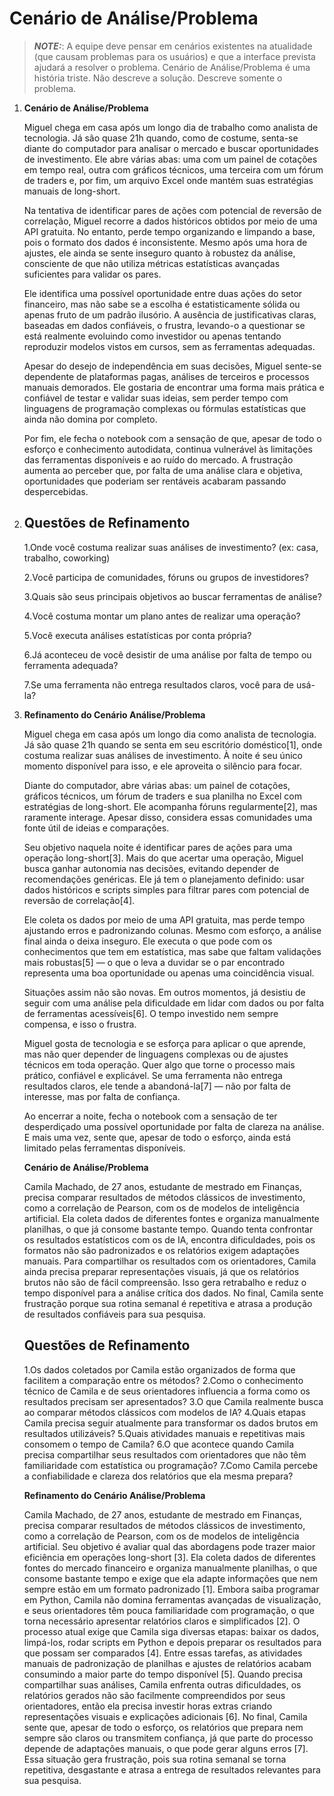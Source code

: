 # Cenário de Análise/Problema

> **_NOTE:_**: A equipe deve pensar em cenários existentes na atualidade (que causam problemas para os usuários) e que a interface prevista ajudará a resolver o problema. Cenário de Análise/Problema é uma história triste. Não descreve a solução. Descreve somente o problema.

1) **Cenário de Análise/Problema**
   
	Miguel chega em casa após um longo dia de trabalho como analista de tecnologia. Já são quase 21h quando, como de costume, senta-se diante do computador para analisar o mercado e buscar oportunidades de investimento. Ele abre várias abas: uma com um painel de cotações em tempo real, outra com gráficos técnicos, uma terceira com um fórum de traders e, por fim, um arquivo Excel onde mantém suas estratégias manuais de long-short.
	
	Na tentativa de identificar pares de ações com potencial de reversão de correlação, Miguel recorre a dados históricos obtidos por meio de uma API gratuita. No entanto, perde tempo organizando e limpando a base, pois o formato dos dados é inconsistente. Mesmo após uma hora de ajustes, ele ainda se sente inseguro quanto à robustez da análise, consciente de que não utiliza métricas estatísticas avançadas suficientes para validar os pares.
	
	Ele identifica uma possível oportunidade entre duas ações do setor financeiro, mas não sabe se a escolha é estatisticamente sólida ou apenas fruto de um padrão ilusório. A ausência de justificativas claras, baseadas em dados confiáveis, o frustra, levando-o a questionar se está realmente evoluindo como investidor ou apenas tentando reproduzir modelos vistos em cursos, sem as ferramentas adequadas.
	
	Apesar do desejo de independência em suas decisões, Miguel sente-se dependente de plataformas pagas, análises de terceiros e processos manuais demorados. Ele gostaria de encontrar uma forma mais prática e confiável de testar e validar suas ideias, sem perder tempo com linguagens de programação complexas ou fórmulas estatísticas que ainda não domina por completo.
	
	Por fim, ele fecha o notebook com a sensação de que, apesar de todo o esforço e conhecimento autodidata, continua vulnerável às limitações das ferramentas disponíveis e ao ruído do mercado. A frustração aumenta ao perceber que, por falta de uma análise clara e objetiva, oportunidades que poderiam ser rentáveis acabaram passando despercebidas.

2) ## **Questões de Refinamento**
   
	1.Onde você costuma realizar suas análises de investimento? (ex: casa, trabalho, coworking) 
	
	2.Você participa de comunidades, fóruns ou grupos de investidores? 
	
	3.Quais são seus principais objetivos ao buscar ferramentas de análise? 
	
	4.Você costuma montar um plano antes de realizar uma operação? 
	
	5.Você executa análises estatísticas por conta própria? 
	
	6.Já aconteceu de você desistir de uma análise por falta de tempo ou ferramenta adequada? 
	
	7.Se uma ferramenta não entrega resultados claros, você para de usá-la? 
   
4) **Refinamento do Cenário Análise/Problema**

	Miguel chega em casa após um longo dia como analista de tecnologia. Já são quase 21h quando se senta em seu escritório doméstico[1], onde costuma realizar suas análises de investimento. À noite é seu único momento disponível para isso, e ele aproveita o silêncio para focar.
	
	Diante do computador, abre várias abas: um painel de cotações, gráficos técnicos, um fórum de traders e sua planilha no Excel com estratégias de long-short. Ele acompanha fóruns regularmente[2], mas raramente interage. Apesar disso, considera essas comunidades uma fonte útil de ideias e comparações.
	
	Seu objetivo naquela noite é identificar pares de ações para uma operação long-short[3]. Mais do que acertar uma operação, Miguel busca ganhar autonomia nas decisões, evitando depender de recomendações genéricas. Ele já tem o planejamento definido: usar dados históricos e scripts simples para filtrar pares com potencial de reversão de correlação[4].
	
	Ele coleta os dados por meio de uma API gratuita, mas perde tempo ajustando erros e padronizando colunas. Mesmo com esforço, a análise final ainda o deixa inseguro. Ele executa o que pode com os conhecimentos que tem em estatística, mas sabe que faltam validações mais robustas[5] — o que o leva a duvidar se o par encontrado representa uma boa oportunidade ou apenas uma coincidência visual.
	
	Situações assim não são novas. Em outros momentos, já desistiu de seguir com uma análise pela dificuldade em lidar com dados ou por falta de ferramentas acessíveis[6]. O tempo investido nem sempre compensa, e isso o frustra.
	
	Miguel gosta de tecnologia e se esforça para aplicar o que aprende, mas não quer depender de linguagens complexas ou de ajustes técnicos em toda operação. Quer algo que torne o processo mais prático, confiável e explicável. Se uma ferramenta não entrega resultados claros, ele tende a abandoná-la[7] — não por falta de interesse, mas por falta de confiança.
	
	Ao encerrar a noite, fecha o notebook com a sensação de ter desperdiçado uma possível oportunidade por falta de clareza na análise. E mais uma vez, sente que, apesar de todo o esforço, ainda está limitado pelas ferramentas disponíveis.

	**Cenário de Análise/Problema**
	
	Camila Machado, de 27 anos, estudante de mestrado em Finanças, precisa comparar resultados de métodos clássicos de investimento, como a correlação de Pearson, com os de modelos de inteligência artificial.
	Ela coleta dados de diferentes fontes e organiza manualmente planilhas, o que já consome bastante tempo. Quando tenta confrontar os resultados estatísticos com os de IA, encontra dificuldades, pois os formatos não são padronizados e os relatórios exigem adaptações manuais.
	Para compartilhar os resultados com os orientadores, Camila ainda precisa preparar representações visuais, já que os relatórios brutos não são de fácil compreensão. Isso gera retrabalho e reduz o tempo disponível para a análise crítica dos dados.
	No final, Camila sente frustração porque sua rotina semanal é repetitiva e atrasa a produção de resultados confiáveis para sua pesquisa.

	## **Questões de Refinamento**
	
	1.Os dados coletados por Camila estão organizados de forma que facilitem a comparação entre os métodos?
	2.Como o conhecimento técnico de Camila e de seus orientadores influencia a forma como os resultados precisam ser apresentados?
	3.O que Camila realmente busca ao comparar métodos clássicos com modelos de IA?
	4.Quais etapas Camila precisa seguir atualmente para transformar os dados brutos em resultados utilizáveis?
	5.Quais atividades manuais e repetitivas mais consomem o tempo de Camila?
	6.O que acontece quando Camila precisa compartilhar seus resultados com orientadores que não têm familiaridade com estatística ou programação?
	7.Como Camila percebe a confiabilidade e clareza dos relatórios que ela mesma prepara?

	**Refinamento do Cenário Análise/Problema**
	
	Camila Machado, de 27 anos, estudante de mestrado em Finanças, precisa comparar resultados de métodos clássicos de investimento, como a correlação de Pearson, com os de modelos de inteligência artificial. Seu objetivo é avaliar qual das abordagens pode trazer maior eficiência em operações long-short [3].
	Ela coleta dados de diferentes fontes do mercado financeiro e organiza manualmente planilhas, o que consome bastante tempo e exige que ela adapte informações que nem sempre estão em um formato padronizado [1]. Embora saiba programar em Python, Camila não domina ferramentas avançadas de visualização, e seus orientadores têm pouca familiaridade com programação, o que torna necessário apresentar relatórios claros e simplificados [2].
	O processo atual exige que Camila siga diversas etapas: baixar os dados, limpá-los, rodar scripts em Python e depois preparar os resultados para que possam ser comparados [4]. Entre essas tarefas, as atividades manuais de padronização de planilhas e ajustes de relatórios acabam consumindo a maior parte do tempo disponível [5].
	Quando precisa compartilhar suas análises, Camila enfrenta outras dificuldades, os relatórios gerados não são facilmente compreendidos por seus orientadores, então ela precisa investir horas extras criando representações visuais e explicações adicionais [6].
	No final, Camila sente que, apesar de todo o esforço, os relatórios que prepara nem sempre são claros ou transmitem confiança, já que parte do processo depende de adaptações manuais, o que pode gerar alguns erros [7]. Essa situação gera frustração, pois sua rotina semanal se torna repetitiva, desgastante e atrasa a entrega de resultados relevantes para sua pesquisa.



